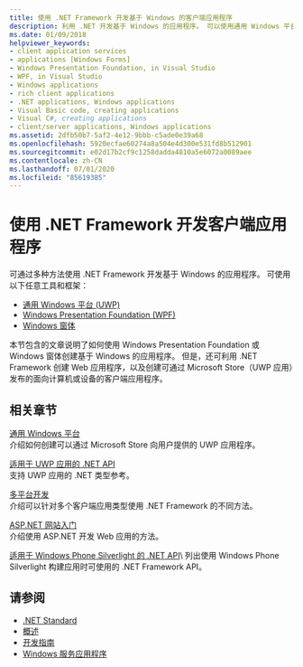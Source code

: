 ```yaml
---
title: 使用 .NET Framework 开发基于 Windows 的客户端应用程序
description: 利用 .NET 开发基于 Windows 的应用程序。 可以使用通用 Windows 平台 (UWP)、Windows Presentation Foundation (WPF) 或 Windows 窗体。
ms.date: 01/09/2018
helpviewer_keywords:
- client application services
- applications [Windows Forms]
- Windows Presentation Foundation, in Visual Studio
- WPF, in Visual Studio
- Windows applications
- rich client applications
- .NET applications, Windows applications
- Visual Basic code, creating applications
- Visual C#, creating applications
- client/server applications, Windows applications
ms.assetid: 2dfb50b7-5af2-4e12-9bbb-c5ade0e39a68
ms.openlocfilehash: 5920ecfae60274a8a504e4d300e531fd8b512901
ms.sourcegitcommit: e02d17b2cf9c1258dadda4810a5e6072a0089aee
ms.contentlocale: zh-CN
ms.lasthandoff: 07/01/2020
ms.locfileid: "85619385"
---
```

# <a name="develop-client-applications-with-net-framework"></a>使用 .NET Framework 开发客户端应用程序

可通过多种方法使用 .NET Framework 开发基于 Windows 的应用程序。 可使用以下任意工具和框架：

- [通用 Windows 平台 (UWP)](/windows/uwp/)
- [Windows Presentation Foundation (WPF)](./wpf/index.md)
- [Windows 窗体](./winforms/index.md)

本节包含的文章说明了如何使用 Windows Presentation Foundation 或 Windows 窗体创建基于 Windows 的应用程序。 但是，还可利用 .NET Framework 创建 Web 应用程序，以及创建可通过 Microsoft Store（UWP 应用）发布的面向计算机或设备的客户端应用程序。

## <a name="related-sections"></a>相关章节

[通用 Windows 平台](/windows/uwp/)\
介绍如何创建可以通过 Microsoft Store 向用户提供的 UWP 应用程序。

[适用于 UWP 应用的 .NET API](/dotnet/api/index?view=dotnet-uwp-10.0)\
支持 UWP 应用的 .NET 类型参考。
  
[多平台开发](../standard/cross-platform/index.md)\
介绍可以针对多个客户端应用类型使用 .NET Framework 的不同方法。

[ASP.NET 网站入门](https://dotnet.microsoft.com/apps/aspnet/web-apps)\
介绍使用 ASP.NET 开发 Web 应用的方法。

[适用于 Windows Phone Silverlight 的 .NET API](https://docs.microsoft.com/previous-versions/windows/apps/jj207211\(v=vs.105\))\
列出使用 Windows Phone Silverlight 构建应用时可使用的 .NET Framework API。

## <a name="see-also"></a>请参阅

- [.NET Standard](../standard/net-standard.md)
- [概述](./get-started/overview.md)
- [开发指南](./development-guide.md)
- [Windows 服务应用程序](./windows-services/index.md)
